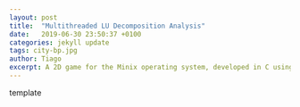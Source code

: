 ```yaml
---
layout: post
title:  "Multithreaded LU Decomposition Analysis"
date:   2019-06-30 23:50:37 +0100
categories: jekyll update
tags: city-bp.jpg
author: Tiago
excerpt: A 2D game for the Minix operating system, developed in C using only the C standard library and Minix's OS API.
---
```


template